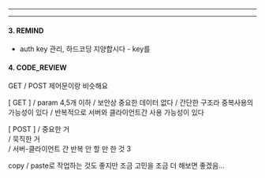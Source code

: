 

---




---

#### 3. REMIND

- auth key 관리, 하드코딩 지양합시다 - key를 


#### 4. CODE_REVIEW

GET / POST 
제어문이랑 비슷해요 

[ GET ]
/ param 4,5개 이하 
/ 보안상 중요한 데이터 없다 
/ 간단한 구조라 중복사용의 가능성이 있다 
/ 반복적으로 서버와 클라이언트간 사용 가능성이 있다 

[ POST ]
/ 중요한 거  
/ 묵직한 거  
/ 서버-클라이언트 간 반복 안 할 만 한 것  3

copy / paste로 작업하는 것도 좋지만
조금 고민을 조금 더 해보면 좋겠음...

